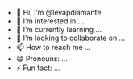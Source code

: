 - 👋 Hi, I’m @levapdiamante
- 👀 I’m interested in ...
- 🌱 I’m currently learning ...
- 💞️ I’m looking to collaborate on ...
- 📫 How to reach me ...
- 😄 Pronouns: ...
- ⚡ Fun fact: ...

<!---
levapdiamante/levapdiamante is a ✨ special ✨ repository because its `README.md` (this file) appears on your GitHub profile.
You can click the Preview link to take a look at your changes.
--->
